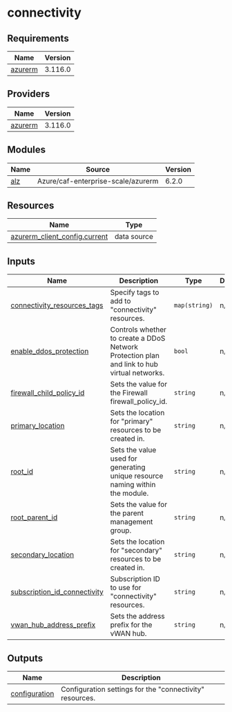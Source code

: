 # connectivity

<!-- BEGINNING OF PRE-COMMIT-TERRAFORM DOCS HOOK -->
## Requirements

| Name | Version |
|------|---------|
| <a name="requirement_azurerm"></a> [azurerm](#requirement\_azurerm) | 3.116.0 |

## Providers

| Name | Version |
|------|---------|
| <a name="provider_azurerm"></a> [azurerm](#provider\_azurerm) | 3.116.0 |

## Modules

| Name | Source | Version |
|------|--------|---------|
| <a name="module_alz"></a> [alz](#module\_alz) | Azure/caf-enterprise-scale/azurerm | 6.2.0 |

## Resources

| Name | Type |
|------|------|
| [azurerm_client_config.current](https://registry.terraform.io/providers/hashicorp/azurerm/3.116.0/docs/data-sources/client_config) | data source |

## Inputs

| Name | Description | Type | Default | Required |
|------|-------------|------|---------|:--------:|
| <a name="input_connectivity_resources_tags"></a> [connectivity\_resources\_tags](#input\_connectivity\_resources\_tags) | Specify tags to add to "connectivity" resources. | `map(string)` | n/a | yes |
| <a name="input_enable_ddos_protection"></a> [enable\_ddos\_protection](#input\_enable\_ddos\_protection) | Controls whether to create a DDoS Network Protection plan and link to hub virtual networks. | `bool` | n/a | yes |
| <a name="input_firewall_child_policy_id"></a> [firewall\_child\_policy\_id](#input\_firewall\_child\_policy\_id) | Sets the value for the Firewall firewall\_policy\_id. | `string` | n/a | yes |
| <a name="input_primary_location"></a> [primary\_location](#input\_primary\_location) | Sets the location for "primary" resources to be created in. | `string` | n/a | yes |
| <a name="input_root_id"></a> [root\_id](#input\_root\_id) | Sets the value used for generating unique resource naming within the module. | `string` | n/a | yes |
| <a name="input_root_parent_id"></a> [root\_parent\_id](#input\_root\_parent\_id) | Sets the value for the parent management group. | `string` | n/a | yes |
| <a name="input_secondary_location"></a> [secondary\_location](#input\_secondary\_location) | Sets the location for "secondary" resources to be created in. | `string` | n/a | yes |
| <a name="input_subscription_id_connectivity"></a> [subscription\_id\_connectivity](#input\_subscription\_id\_connectivity) | Subscription ID to use for "connectivity" resources. | `string` | n/a | yes |
| <a name="input_vwan_hub_address_prefix"></a> [vwan\_hub\_address\_prefix](#input\_vwan\_hub\_address\_prefix) | Sets the address prefix for the vWAN hub. | `string` | n/a | yes |

## Outputs

| Name | Description |
|------|-------------|
| <a name="output_configuration"></a> [configuration](#output\_configuration) | Configuration settings for the "connectivity" resources. |
<!-- END OF PRE-COMMIT-TERRAFORM DOCS HOOK -->
